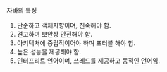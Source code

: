 자바의 특징
1. 단순하고 객체지향이며, 친숙해야 함.
2. 견고하며 보안상 안전해야 함.
3. 아키텍처에 중립적이어야 하며 포터블 해야 함.
4. 높은 성능을 제공해야 함.
5. 인터프리트 언어이며, 쓰레드를 제공하고 동적인 언어임.
